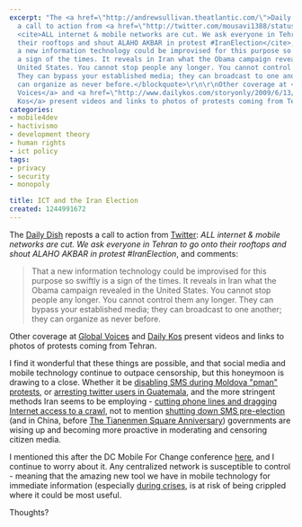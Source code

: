 ```yaml
---
excerpt: "The <a href=\"http://andrewsullivan.theatlantic.com/\">Daily Dish</a> reposts
  a call to action from <a href=\"http://twitter.com/mousavi1388/status/2156978753\">Twitter</a>:
  <cite>ALL internet & mobile networks are cut. We ask everyone in Tehran to go onto
  their rooftops and shout ALAHO AKBAR in protest #IranElection</cite>, and comments:\r\n<blockquote>That
  a new information technology could be improvised for this purpose so swiftly is
  a sign of the times. It reveals in Iran what the Obama campaign revealed in the
  United States. You cannot stop people any longer. You cannot control them any longer.
  They can bypass your established media; they can broadcast to one another; they
  can organize as never before.</blockquote>\r\n\r\nOther coverage at <a href=\"http://globalvoicesonline.org/2009/06/13/iran-storm-of-protest-after-election/\">Global
  Voices</a> and <a href=\"http://www.dailykos.com/storyonly/2009/6/13/742004/-Updated:-Breaking-Mousavi-Arrested:-Rafsanjani-Resigns,-Iranian-Police-Fleeing-from-Demonstrators\">Daily
  Kos</a> present videos and links to photos of protests coming from Tehran.\r\n"
categories:
- mobile4dev
- hactivismo
- development theory
- human rights
- ict policy
tags:
- privacy
- security
- monopoly

title: ICT and the Iran Election
created: 1244991672
---
```

The <a href="http://andrewsullivan.theatlantic.com/">Daily Dish</a> reposts a call to action from <a href="http://twitter.com/mousavi1388/status/2156978753">Twitter</a>: <cite>ALL internet & mobile networks are cut. We ask everyone in Tehran to go onto their rooftops and shout ALAHO AKBAR in protest #IranElection</cite>, and comments:
<blockquote>That a new information technology could be improvised for this purpose so swiftly is a sign of the times. It reveals in Iran what the Obama campaign revealed in the United States. You cannot stop people any longer. You cannot control them any longer. They can bypass your established media; they can broadcast to one another; they can organize as never before.</blockquote>

Other coverage at <a href="http://globalvoicesonline.org/2009/06/13/iran-storm-of-protest-after-election/">Global Voices</a> and <a href="http://www.dailykos.com/storyonly/2009/6/13/742004/-Updated:-Breaking-Mousavi-Arrested:-Rafsanjani-Resigns,-Iranian-Police-Fleeing-from-Demonstrators">Daily Kos</a> present videos and links to photos of protests coming from Tehran.
<!--break-->
I find it wonderful that these things are possible, and that social media and mobile technology continue to outpace censorship, but this honeymoon is drawing to a close.  Whether it be <a href="http://joncamfield.com/blog/2009/04/twittering_about_a_revolution.html">disabling SMS during Moldova "pman" protests</a>, or <a href="http://joncamfield.com/blog/2009/05/update_on_guatemala_twitter_ar.html">arresting twitter users in Guatemala</a>, and the more stringent methods Iran seems to be employing - <a href="http://www.dailykos.com/storyonly/2009/6/13/742004/-Updated:-Breaking-Mousavi-Arrested:-Rafsanjani-Resigns,-Iranian-Police-Fleeing-from-Demonstrators">cutting phone lines and dragging Internet access to a crawl</a>, not to mention <a href="http://www.boingboing.net/2009/06/13/iran-sms-networks-my.html">shutting down SMS pre-election</a> (and in China, before <a href="http://www.pcworld.com/article/165914/china_blocks_twitter_ahead_of_tiananmen_anniversary.html">The Tianenmen Square Anniversary</a>) governments are wising up and becoming more proactive in moderating and censoring citizen media.

I mentioned this after the DC Mobile For Change conference <a href="http://joncamfield.com/blog/2009/05/after_the_sms_honeymoon_update.html">here</a>, and I continue to worry about it.  Any centralized network is susceptible to control - meaning that the amazing new tool we have in mobile technology for immediate information (especially <a href="http://crisiscamp.org/">during crises</a>, is at risk of being crippled where it could be most useful.

Thoughts?
